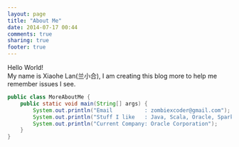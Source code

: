 ```yaml
---
layout: page
title: "About Me"
date: 2014-07-17 00:44
comments: true
sharing: true
footer: true
---
```


Hello World!   
My name is Xiaohe Lan(兰小合), I am creating this blog more to help me remember issues I see.

```java
public class MoreAboutMe {
	public static void main(String[] args) {
		System.out.println("Email          : zombiexcoder@gmail.com");
		System.out.println("Stuff I like   : Java, Scala, Oracle, Spark, HDFS");
		System.out.println("Current Company: Oracle Corporation");
	}
}
``` 
